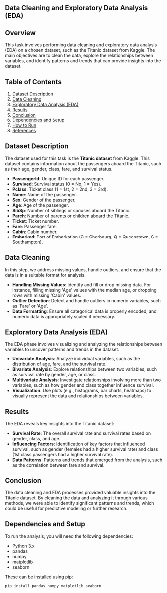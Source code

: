 ## Data Cleaning and Exploratory Data Analysis (EDA)

## Overview

This task involves performing data cleaning and exploratory data analysis (EDA) on a chosen dataset, such as the Titanic dataset from Kaggle. The main objectives are to clean the data, explore the relationships between variables, and identify patterns and trends that can provide insights into the dataset. 

## Table of Contents

1. [Dataset Description](#dataset-description)
2. [Data Cleaning](#data-cleaning)
3. [Exploratory Data Analysis (EDA)](#exploratory-data-analysis-eda)
4. [Results](#results)
5. [Conclusion](#conclusion)
6. [Dependencies and Setup](#dependencies-and-setup)
7. [How to Run](#how-to-run)
8. [References](#references)

## Dataset Description

The dataset used for this task is the **Titanic dataset** from Kaggle. This dataset contains information about the passengers aboard the Titanic, such as their age, gender, class, fare, and survival status.

- **PassengerId**: Unique ID for each passenger.
- **Survived**: Survival status (0 = No, 1 = Yes).
- **Pclass**: Ticket class (1 = 1st, 2 = 2nd, 3 = 3rd).
- **Name**: Name of the passenger.
- **Sex**: Gender of the passenger.
- **Age**: Age of the passenger.
- **SibSp**: Number of siblings or spouses aboard the Titanic.
- **Parch**: Number of parents or children aboard the Titanic.
- **Ticket**: Ticket number.
- **Fare**: Passenger fare.
- **Cabin**: Cabin number.
- **Embarked**: Port of Embarkation (C = Cherbourg, Q = Queenstown, S = Southampton).

## Data Cleaning

In this step, we address missing values, handle outliers, and ensure that the data is in a suitable format for analysis.

- **Handling Missing Values**: Identify and fill or drop missing data. For instance, filling missing 'Age' values with the median age, or dropping rows with missing 'Cabin' values.
- **Outlier Detection**: Detect and handle outliers in numeric variables, such as 'Fare' or 'Age'.
- **Data Formatting**: Ensure all categorical data is properly encoded, and numeric data is appropriately scaled if necessary.

## Exploratory Data Analysis (EDA)

The EDA phase involves visualizing and analyzing the relationships between variables to uncover patterns and trends in the dataset.

- **Univariate Analysis**: Analyze individual variables, such as the distribution of age, fare, and the survival rate.
- **Bivariate Analysis**: Explore relationships between two variables, such as survival rate by gender, age, or class.
- **Multivariate Analysis**: Investigate relationships involving more than two variables, such as how gender and class together influence survival.
- **Visualization**: Use plots (e.g., histograms, bar charts, heatmaps) to visually represent the data and relationships between variables.

## Results

The EDA reveals key insights into the Titanic dataset:

- **Survival Rate**: The overall survival rate and survival rates based on gender, class, and age.
- **Influencing Factors**: Identification of key factors that influenced survival, such as gender (females had a higher survival rate) and class (1st class passengers had a higher survival rate).
- **Data Patterns**: Patterns and trends that emerged from the analysis, such as the correlation between fare and survival.

## Conclusion

The data cleaning and EDA processes provided valuable insights into the Titanic dataset. By cleaning the data and analyzing it through various methods, we were able to identify significant patterns and trends, which could be useful for predictive modeling or further research.

## Dependencies and Setup

To run the analysis, you will need the following dependencies:

- Python 3.x
- pandas
- numpy
- matplotlib
- seaborn

These can be installed using pip:

```bash
pip install pandas numpy matplotlib seaborn
